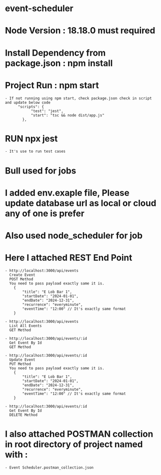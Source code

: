 # event-scheduler

# Node Version : 18.18.0 must required

# Install Dependency from package.json : npm install

# Project Run : npm start
    - If not running using npm start, check package.json check in script and update below code 
          "scripts": {
                "test": "jest",
                "start": "tsc && node dist/app.js"
            },
        
# RUN npx jest
    - It's use to run test cases

# Bull used for jobs

# I added env.exaple file, Please update database url as local or cloud any of one is prefer

# Also used node_scheduler for job

# Here I attached REST End Point

    - http://localhost:3000/api/events 
      Create Event
      POST Method
      You need to pass payload exactly same it is.
        {
            "title": "E Lob Bar 1",
            "startDate": "2024-01-01",
            "endDate": "2024-12-31",
            "recurrence": "everyminute",
            "eventTime": "12:00" // It's exactly same format
        }

    - http://localhost:3000/api/events 
      List All Events
      GET Method

    - http://localhost:3000/api/events/:id
      Get Event By Id
      GET Method

    - http://localhost:3000/api/events/:id
      Update Event
      PUT Method
      You need to pass payload exactly same it is.
        {
            "title": "E Lob Bar 1",
            "startDate": "2024-01-01",
            "endDate": "2024-12-31",
            "recurrence": "everyminute",
            "eventTime": "12:00" // It's exactly same format
        }

    - http://localhost:3000/api/events/:id
      Get Event By Id
      DELETE Method

# I also attached POSTMAN collection in root directory of project named with : 
    - Event Scheduler.postman_collection.json